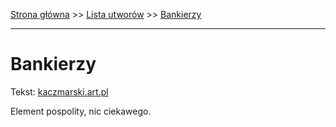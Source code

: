 [Strona główna](../index.md) >> [Lista utworów](../list.md) >> [Bankierzy](70.md)

---

# Bankierzy

Tekst: [kaczmarski.art.pl](https://www.kaczmarski.art.pl/tworczosc/wiersze/bankierzy/)

Element pospolity, nic ciekawego.